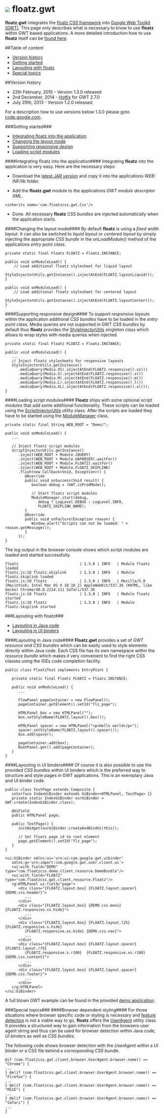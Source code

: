 ![](https://github.com/floatzcss/floatz/blob/master/wiki/logo.png) floatz.gwt
======

**floatz.gwt** integrates the [floatz CSS framework](https://github.com/floatzcss/floatz/) into [Google Web Toolkit (GWT)](http://www.gwtproject.org). This page only describes what is necessary to know to use **floatz** within GWT based applications. A more detailed introduction how to use **floatz** itself can be [found here](https://github.com/floatzcss/floatz/blob/master/README.md).

##Table of content
* [Version history](#version-history)
* [Getting started](#getting-started)
* [Layouting with floatz](#layouting-with-floatz)
* [Special topics](#special-topics)

##Version history
* 22th February, 2015 - Version 1.3.0 released
* 2nd December, 2014 - [Hotfix](https://github.com/floatzcss/floatz.gwt/blob/master/download/floatz.gwt-1.2.0hotfix01.jar) for GWT 2.7.0 
* July 29th, 2013 - Version 1.2.0 released

For a description how to use versions below 1.3.0 please goto [code.google.com](https://code.google.com/p/floatz/wiki/LayoutingInGoogleWebToolkit#Adding_floatz_to_a_GWT_project).

###Getting started###
* [Integrating floatz into the application](#Integrating-floatz-into-the-application)
* [Changing the layout mode](#changing-the-layout-mode)
* [Supporting responsive design](#supporting-responsive-design)
* [Loading script modules](#loading-script-modules)

####Integrating floatz into the application####
Integrating **floatz** into the application is very easy. Here are the necessary steps:

* Download the [latest JAR version](https://github.com/floatzcss/floatz.gwt/tree/master/download) and copy it into the applications *WEB-INF/lib* folder.

* Add the **floatz.gwt** module to the applications *GWT module descriptor XML*.
```
<inherits name='com.floatzcss.gwt.Css'/>
```
* Done. All necessary **floatz** *CSS bundles* are injected automatically when the application starts.

####Changing the layout mode####
By default **floatz** is using a *fixed width layout*. It can also be switched to *liquid layout* or *centered layout* by simply injecting the appropriate *CSS bundle* in the *onLoadModule()* method of the applications *entry point class*.
```
private static final Floatz FLOATZ = Floatz.INSTANCE;

public void onModuleLoad() {
	// Load additional floatz stylesheet for liquid layout
	StyleInjectorUtils.getInstance().injectAtEnd(FLOATZ.layoutLiquid());
}
```
```
public void onModuleLoad() {
	// Load additional floatz stylesheet for centered layout
	StyleInjectorUtils.getInstance().injectAtEnd(FLOATZ.layoutCenter());
}
```

####Supporting responsive design####
To support *responsive layouts* within the application additional *CSS bundles* have to be loaded in the *entry point class*. Media queries are not supported in GWT *CSS bundles* by default thus **floatz** provides the [StyleInjectorUtils](https://github.com/floatzcss/floatz.gwt/blob/master/floatz/src/com/floatzcss/gwt/client/util/StyleInjectorUtils.java) singleton class which allows to wrap styles with media queries when injected.
```
private static final Floatz FLOATZ = Floatz.INSTANCE;

public void onModuleLoad() {
   ...
   // Inject floatz stylesheets for responsive layouts
   StyleInjectorUtils.getInstance()
      .mediaQuery(Media.XS).injectAtEnd(FLOATZ.responsive().xs())
      .mediaQuery(Media.S).injectAtEnd(FLOATZ.responsive().s())
      .mediaQuery(Media.M).injectAtEnd(FLOATZ.responsive().m())
      .mediaQuery(Media.L).injectAtEnd(FLOATZ.responsive().l())
      .mediaQuery(Media.XL).injectAtEnd(FLOATZ.responsive().xl());
}
```
####Loading script modules####
**Floatz** ships with some optional *script modules* that add some additional functionality. These scripts can be loaded using the [ScriptInjectorUtils](https://github.com/floatzcss/floatz.gwt/blob/master/floatz/src/com/floatzcss/gwt/client/util/ScriptInjectorUtils.java) utility class. After the scripts are loaded they have to be started using the [ModuleManager](https://github.com/floatzcss/floatz.gwt/blob/master/floatz/src/com/floatzcss/gwt/client/module/ModuleManager.java) class.
```
private static final String WEB_ROOT = "Demo/";

public void onModuleLoad() {
   ...

   // Inject floatz script modules
   ScriptInjectorUtils.getInstance()
      .inject(WEB_ROOT + Module.JQUERY)
      .inject(WEB_ROOT + Module.UAPARSER).waitFor()
      .inject(WEB_ROOT + Module.FLOATZ).waitFor()
      .inject(WEB_ROOT + Module.FLOATZ_SKIPLINK)
      .flush(new Callback<Void, Exception>() {
         @Override
         public void onSuccess(Void result) {
            boolean debug = !GWT.isProdMode();
            
            // Start floatz script modules
            ModuleManager.start(debug, 
               debug ? LogLevel.DEBUG : LogLevel.INFO, 
               FLOATZ_SKIPLINK_NAME);
         }
         @Override
         public void onFailure(Exception reason) {
            Window.alert("Scripts can not be loaded: " + reason.getMessage());
         }
      });
}
```
The log output in the browser console shows which script modules are loaded and started successfully.
```
floatz                            | 1.3.0 | INFO   | Module floatz loaded
floatz.js:10 floatz.skiplink      | 1.3.0 | INFO   | Module floatz.skiplink loaded
floatz.js:10 floatz               | 1.3.0 | INFO   | Mozilla/5.0 (Macintosh; Intel Mac OS X 10_10_2) AppleWebKit/537.36 (KHTML, like Gecko) Chrome/40.0.2214.111 Safari/537.36
floatz.js:10 floatz               | 1.3.0 | INFO   | Module floatz started
floatz.js:10 floatz               | 1.3.0 | INFO   | Module floatz.skiplink started
```

###Layouting with floatz###
* [Layouting in Java code](#layouting-in-java-code)
* [Layouting in UI binders](#layouting-in-ui-binders)

####Layouting in Java code####
**Floatz.gwt** provides a set of *GWT resource and CSS bundles* which can be easily used to style elements directly within Java code. Each CSS file has its own namespace within the *resource bundle* which makes it very convenient to find the right CSS classes using the IDEs code completion facility.
```
public class FloatzTest implements EntryPoint {

   private static final Floatz FLOATZ = Floatz.INSTANCE;

   public void onModuleLoad() {
      ...

      FlowPanel pageContainer = new FlowPanel();
      pageContainer.getElement().setId("flz_page");

      HTMLPanel box = new HTMLPanel("");
      box.setStyleName(FLOATZ.layout().box());

      HTMLPanel spacer = new HTMLPanel("<p>Hello world</p>");
      spacer.setStyleName(FLOATZ.layout().spacer());
      box.add(spacer);

      pageContainer.add(box);
      RootPanel.get().add(pageContainer);
   }
}
```
####Layouting in UI binders####
Of course it is also possible to use the provided *CSS bundles* within UI binders which is the preferred way to structure and style pages in GWT applications. This is an exemplary Java and UI binder code.
```
public class TestPage extends Composite {
   interface IndexUiBinder extends UiBinder<HTMLPanel, TestPage> {}
   private static IndexUiBinder ourUiBinder = GWT.create(IndexUiBinder.class);

   @UiField
   public HTMLPanel page;

   public TestPage() {
      initWidget(ourUiBinder.createAndBindUi(this));

      // Set floatz page id to root element
      page.getElement().setId("flz_page");
   }
}
```
```
<ui:UiBinder xmlns:ui='urn:ui:com.google.gwt.uibinder'
   xmlns:g='urn:import:com.google.gwt.user.client.ui'>
   <ui:with field="DEMO" type="com.floatzcss.demo.client.resource.DemoBundle"/>
   <ui:with field="FLOATZ" type="com.floatzcss.gwt.client.resource.Floatz"/>
   <g:HTMLPanel ui:field="page">
      <div class="{FLOATZ.layout.box} {FLOATZ.layout.spacer} {DEMO.css.header}">
         ...
      </div>
      <div class="{FLOATZ.layout.box} {DEMO.css.menu} {FLOATZ.responsive.xs.hide}">
         ...
      </div>
      <div class="{FLOATZ.layout.box} {FLOATZ.layout.l25} {FLOATZ.responsive.s.hide} 
         {FLOATZ.responsive.xs.hide} {DEMO.css.nav}">
         ...
      </div>
      <div class="{FLOATZ.layout.box} {FLOATZ.layout.spacer} {FLOATZ.layout.r75} 
         {FLOATZ.responsive.s.r100}  {FLOATZ.responsive.xs.r100} {DEMO.css.content}">
         ...
      </div>
      <div class="{FLOATZ.layout.box} {FLOATZ.layout.spacer} {DEMO.css.footer}">
         ...
      </div>
   </g:HTMLPanel>
</ui:UiBinder>
```
A full blown GWT example can be found in the provided [demo application](https://github.com/floatzcss/floatz.gwt/tree/master/demo).

###Special topics###
####Browser dependent styling####
For those situations where browser specific code or styling is necessary and [feature detection](http://en.wikipedia.org/wiki/Feature_detection_%28web_development%29) is not a viable way to go, **floatz** offers the [UserAgent](https://github.com/floatzcss/floatz.gwt/blob/master/floatz/src/com/floatzcss/gwt/client/browser/UserAgent.java) utility class. It provides a structured way to gain information from the browsers user agent string and thus can be used for browser detection within Java code, *UI binders* as well as *CSS bundles*.

The following code shows browser detection with the *UserAgent* within a *UI binder* or a CSS file behind a corresponding *CSS bundle*.
```
@if (com.floatzcss.gwt.client.browser.UserAgent.browser.name() == "Chrome") {
...
} @elif (com.floatzcss.gwt.client.browser.UserAgent.browser.name() == "Firefox") {
...
} @elif (com.floatzcss.gwt.client.browser.UserAgent.browser.name() == "MSIE") {
...
} @elif (com.floatzcss.gwt.client.browser.UserAgent.browser.name() == "Safari") {
...
}
```
